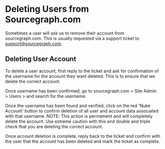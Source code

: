 # Deleting Users from Sourcegraph.com
Sometimes a user will ask us to remove their account from sourcegraph.com. This is usually requested via a support ticket to support@sourcegraph.com. 

## Deleting User Account
To delete a user account, first reply to the ticket and ask for confirmation of the username for the account they want deleted. This is to ensure that we delete the correct account. 

Once username has been confirmed, go to sourcegraph.com > Site Admin > Users > and search for the username. 

Once the username has been found and verified, click on the red 'Nuke Account' button to confirm deletion of all user and account data associated with that username. NOTE: This action is permament and will completely delete the account. Use extreme caution with this and double and triple check that you are deleting the correct account.

Once account deletion is complete, reply back to the ticket and confirm with the user that the account has been deleted and mark the ticket as complete. 
